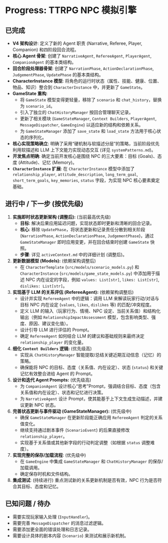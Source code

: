 # Progress: TTRPG NPC 模拟引擎

## 已完成

*   **V4 架构设计**: 定义了新的 Agent 职责 (Narrative, Referee, Player, Companion) 和四阶段回合流程。
*   **核心 Agent 骨架**: 创建了 `NarrativeAgent`, `RefereeAgent`, `PlayerAgent`, `CompanionAgent` 的基本类结构。
*   **回合阶段处理器骨架**: 创建了 `NarrationPhase`, `ActionDeclarationPhase`, `JudgementPhase`, `UpdatePhase` 的基本类结构。
*   **CharacterInstance 模型**: 将角色的运行时状态（属性、技能、健康、位置、物品、知识）整合到 `CharacterInstance` 中，并更新了 `GameState`。
*   **GameState 重构**:
    *   将 `GameState` 模型变得更轻量，移除了 `scenario` 和 `chat_history`，替换为 `scenario_id`。
    *   引入了独立的 `ChatHistoryManager` 按回合管理聊天记录。
    *   更新了相关模块 (`GameStateManager`, `Context Builders`, `PlayerAgent`, `MessageDispatcher`, `GameEngine`) 以适应新的结构和依赖关系。
    *   为 `GameStateManager` 添加了 `save_state` 和 `load_state` 方法用于核心状态的序列化。
*   **核心实现策略确立**: 明确了采用“硬机制与软描述分层”的策略，当前阶段优先利用软描述和 LLM 上下文能力实现动态交互 (详见 `systemPatterns.md`)。
*   **开发焦点明确**: 确定当前开发核心是围绕 NPC 的三大要素：目标 (Goals)、态度 (Attitude)、记忆 (Memory)。
*   **`CharacterInstance` 扩展**: 在 `CharacterInstance` 模型中添加了 `relationship_player`, `attitude_description`, `long_term_goal`, `short_term_goals`, `key_memories`, `status` 字段，为实现 NPC 核心要素奠定基础。

## 进行中 / 下一步 (按优先级)

1.  **实施即时状态更新架构 (调整后):** (当前最高优先级)
    *   **目标**: 解决后果应用延迟问题，实现状态即时更新和清晰的回合记录。
    *   **核心**: 移除 `UpdatePhase`，将状态更新和记录责任分散到相关阶段 (`NarrationPhase`, `ActionDeclarationPhase`, `JudgementPhase`)，通过 `GameStateManager` 即时应用变更，并在回合结束时创建 `GameState` 快照。
    *   **步骤**: 详见 `activeContext.md` 中的详细计划 (调整后)。
2.  **更新数据模型 (Models):** (依赖架构调整后)
    *   在 `CharacterTemplate` (`src/models/scenario_models.py`) 和 `CharacterInstance` (`src/models/game_state_models.py`) 中添加用于描述 NPC 内在设定的字段，例如 `values: List[str]`, `likes: List[str]`, `dislikes: List[str]`。
3.  **实现基于 LLM 的关系评估 (RefereeAgent):** (依赖架构调整后)
    *   设计并实现 `RefereeAgent` 中的逻辑：调用 LLM 来解读玩家行动/对话与目标 NPC 内在设定 (`values`, `likes`, `dislikes` 等) 的匹配/冲突程度。
    *   定义 LLM 的输入（玩家行为、情境、NPC 设定、当前关系值）和结构化输出（例如 `RelationshipImpactAssessment` 模型，包含影响类型、强度、原因、建议变化值）。
    *   设计引导 LLM 进行评估的 Prompt。
    *   确定 `RefereeAgent` 如何结合 LLM 的建议和基础规则来最终决定 `relationship_player` 的变化量。
3.  **细化 `Context Builders` 逻辑:** (优先级高)
    *   实现从 `ChatHistoryManager` 智能提取/总结关键近期互动信息（记忆）的策略。
    *   确保能将 NPC 的目标、态度（关系值、内在设定）、状态 (`status`) 和关键记忆有效整合进给 Agent 的 Prompt。
4.  **设计和迭代 Agent Prompts:** (优先级高)
    *   为 `CompanionAgent` 设计核心“思考”Prompt，强调结合目标、态度（包含关系值和内在设定）、状态和记忆进行决策。
    *   为 `NarrativeAgent` 设计 Prompt，使其能基于上下文生成生动描述，并建议更新 NPC 状态。
5.  **完善状态更新与事件驱动 (GameStateManager):** (优先级中)
    *   确保 `GameStateManager` 在更新阶段能正确应用 `RefereeAgent` 判定的关系值变化。
    *   继续支持通过剧本事件 (`ScenarioEvent`) 的后果直接修改 `relationship_player`。
    *   实现基于关系值或其他新字段的行动判定调整（如根据 `status` 调整难度）。
6.  **实现完整的保存/加载流程**: (优先级中)
    *   在 `GameEngine` 中集成 `GameStateManager` 和 `ChatHistoryManager` 的保存/加载调用。
    *   确定保存时机和文件结构。
7.  **集成测试**: (持续进行) 重点测试新的关系更新机制是否有效，NPC 行为是否符合其目标、态度和记忆。

## 已知问题 / 待办

*   需要实现玩家输入处理 (`InputHandler`)。
*   需要完善 `MessageDispatcher` 的消息过滤逻辑。
*   需要添加更全面的错误处理和日志记录。
*   需要设计具体的剧本内容 (`Scenario`) 来测试和展示新机制。
